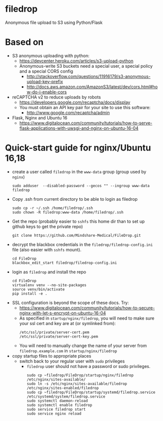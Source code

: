# filedrop
Anonymous file upload to S3 using Python/Flask

# Based on
* S3 anonymous uploading with python:
  * https://devcenter.heroku.com/articles/s3-upload-python
  * Anonymous-write S3 buckets need a special user, a special policy and a special CORS config
    * http://stackoverflow.com/questions/11916179/s3-anonymous-upload-key-prefix
    * http://docs.aws.amazon.com/AmazonS3/latest/dev/cors.html#how-do-i-enable-cors
* reCAPTCHA v2 to reduce uploads by robots
  * https://developers.google.com/recaptcha/docs/display
  * You must obtain an API key pair for your site to use this software:
    * http://www.google.com/recaptcha/admin
* Flask, Nginx and Ubuntu 16
  * https://www.digitalocean.com/community/tutorials/how-to-serve-flask-applications-with-uwsgi-and-nginx-on-ubuntu-16-04

# Quick-start guide for nginx/Ubuntu 16,18
  * create a user called `filedrop` in the `www-data` group (group used by `nginx`)
    ```
    sudo adduser  --disabled-password --gecos "" --ingroup www-data filedrop
    ```
  * Copy .ssh from current directory to be able to login as filedrop
    ```
    sudo cp -r ~/.ssh /home/filedrop/.ssh
    sudo chown -R filedrop:www-data /home/filedrop/.ssh
    ```
  * Get the repo (probably easier to `sshfs` this home dir than to set up github keys to get the private repo)
    ```
    git clone https://github.com/Mindshare-Medical/FileDrop.git
    ```
  * decrypt the blackbox credentials in the `filedrop/filedrop-config.ini` file (also easier with `sshfs` mount).
    ```
    cd FileDrop
    blackbox_edit_start filedrop/filedrop-config.ini
    ```
  * login as `filedrop` and install the repo
    ```
    cd FileDrop
    virtualenv venv --no-site-packages
    source venv/bin/activate
    pip install -e .
    ```
  * SSL configuration is beyond the scope of these docs. Try:
    * https://www.digitalocean.com/community/tutorials/how-to-secure-nginx-with-let-s-encrypt-on-ubuntu-16-04
    * As specified in `startup/nginx/filedrop`, you  will need to make sure your ssl cert and key are at (or symlinked from):
      ```
      /etc/ssl/private/server-cert.pem
      /etc/ssl/private/server-cert-key.pem
      ```
    * You will need to manually change the name of your server from `filedrop.example.com` in `startup/nginx/filedrop`
  * copy startup files to appropriate places
    * switch back to your regular user with `sudo` privileges
      * `filedrop` user should not have a password or sudo privileges.
        ```
        sudo cp ~filedrop/FileDrop/startup/nginx/filedrop /etc/nginx/sites-available/
        sudo ln -s /etc/nginx/sites-available/filedrop /etc/nginx/sites-enabled/filedrop
        sudo cp ~filedrop/FileDrop/startup/systemd/filedrop.service /etc/systemd/system/filedrop.service
        sudo systemctl daemon-reload
        sudo systemctl enable filedrop
        sudo service filedrop start
        sudo service nginx reload
        ```
